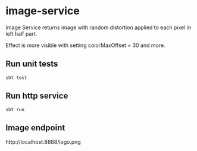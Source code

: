 # image-service

Image Service returns image with random distortion applied to each pixel in left half part.

Effect is more visible with setting colorMaxOffset = 30 and more.

## Run unit tests ##

    sbt test

## Run http service ##

    sbt run

## Image endpoint ##

http://localhost:8888/logo.png
